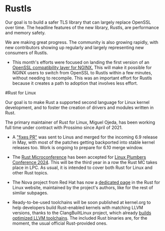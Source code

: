 # Rustls
Our goal is to build a safer TLS library that can largely replace OpenSSL over time. The headline features of the new library, Rustls, are performance and memory safety.

We are making great progress. The community is also growing rapidly, with new contributors showing up regularly and largely representing new consumers of Rustls.

  - This month's efforts were focused on landing the first version of an [OpenSSL compatibility layer for NGINX.](https://github.com/rustls/rustls-openssl-compat/releases) This will make it possible for NGINX users to switch from OpenSSL to Rustls within a few minutes, without needing to recompile. This was an important effort for Rustls because it creates a path to adoption that involves less effort. 




#Rust for Linux
  
Our goal is to make Rust a supported second language for Linux kernel development, and to foster the creation of drivers and modules written in Rust.

The primary maintainer of Rust for Linux, Miguel Ojeda, has been working full time under contract with Prossimo since April of 2021.

  - A ["fixes PR"](https://lore.kernel.org/rust-for-linux/20240427171549.934651-1-ojeda@kernel.org/)
was sent to Linus and merged for the incoming 6.9 release in May, with
most of the patches getting backported into stable kernel releases
too. Work is ongoing to prepare for 6.10 merge window.

  - The [Rust Microconference](https://lpc.events/event/18/contributions/1662/)
has been accepted for [Linux Plumbers Conference
2024](https://lpc.events). This will be the third year in a row the
Rust MC takes place in LPC. As usual, it is intended to cover both
Rust for Linux and other Rust topics.

  - The Nova project from Red Hat has now a [dedicated
page](https://rust-for-linux.com/nova-gpu-driver) in the Rust for
Linux website, maintained by the project's authors, like for the rest
of similar subpages.

  - Ready-to-be-used toolchains will be soon published at kernel.org
to help developers build Rust-enabled kernels with matching LLVM
versions, thanks to the ClangBuiltLinux project, which already [builds
optimized LLVM toolchains](https://mirrors.edge.kernel.org/pub/tools/llvm/).
The included Rust binaries are, for the moment, the usual official
Rust-provided ones.
